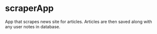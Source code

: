 # scraperApp
App that scrapes news site for articles. Articles are then saved along with any user notes in database.
